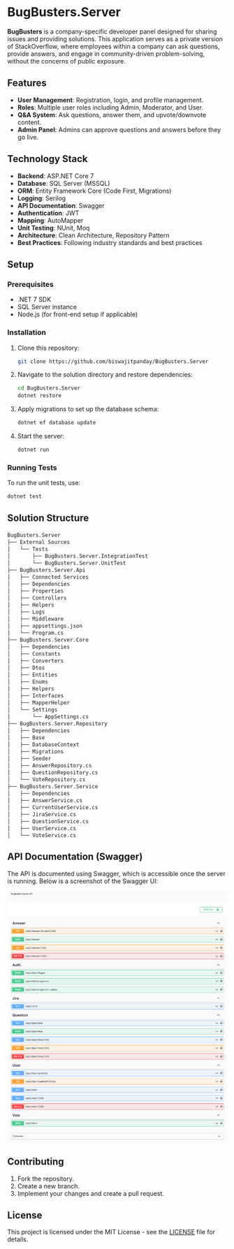 
# BugBusters.Server

**BugBusters** is a company-specific developer panel designed for sharing issues and providing solutions. This application serves as a private version of StackOverflow, where employees within a company can ask questions, provide answers, and engage in community-driven problem-solving, without the concerns of public exposure.

## Features

- **User Management**: Registration, login, and profile management.
- **Roles**: Multiple user roles including Admin, Moderator, and User.
- **Q&A System**: Ask questions, answer them, and upvote/downvote content.
- **Admin Panel**: Admins can approve questions and answers before they go live.

## Technology Stack

- **Backend**: ASP.NET Core 7
- **Database**: SQL Server (MSSQL)
- **ORM**: Entity Framework Core (Code First, Migrations)
- **Logging**: Serilog
- **API Documentation**: Swagger
- **Authentication**: JWT
- **Mapping**: AutoMapper
- **Unit Testing**: NUnit, Moq
- **Architecture**: Clean Architecture, Repository Pattern
- **Best Practices**: Following industry standards and best practices

## Setup

### Prerequisites

- .NET 7 SDK
- SQL Server instance
- Node.js (for front-end setup if applicable)

### Installation

1. Clone this repository:
   ```bash
   git clone https://github.com/biswajitpanday/BugBusters.Server
   ```
2. Navigate to the solution directory and restore dependencies:
   ```bash
   cd BugBusters.Server
   dotnet restore
   ```
3. Apply migrations to set up the database schema:
   ```bash
   dotnet ef database update
   ```
4. Start the server:
   ```bash
   dotnet run
   ```

### Running Tests

To run the unit tests, use:
```bash
dotnet test
```

## Solution Structure

```plaintext
BugBusters.Server
├── External Sources
│   └── Tests
│       ├── BugBusters.Server.IntegrationTest
│       └── BugBusters.Server.UnitTest
├── BugBusters.Server.Api
│   ├── Connected Services
│   ├── Dependencies
│   ├── Properties
│   ├── Controllers
│   ├── Helpers
│   ├── Logs
│   ├── Middleware
│   ├── appsettings.json
│   └── Program.cs
├── BugBusters.Server.Core
│   ├── Dependencies
│   ├── Constants
│   ├── Converters
│   ├── Dtos
│   ├── Entities
│   ├── Enums
│   ├── Helpers
│   ├── Interfaces
│   ├── MapperHelper
│   └── Settings
│       └── AppSettings.cs
├── BugBusters.Server.Repository
│   ├── Dependencies
│   ├── Base
│   ├── DatabaseContext
│   ├── Migrations
│   ├── Seeder
│   ├── AnswerRepository.cs
│   ├── QuestionRepository.cs
│   └── VoteRepository.cs
├── BugBusters.Server.Service
│   ├── Dependencies
│   ├── AnswerService.cs
│   ├── CurrentUserService.cs
│   ├── JiraService.cs
│   ├── QuestionService.cs
│   ├── UserService.cs
│   └── VoteService.cs
```

## API Documentation (Swagger)

The API is documented using Swagger, which is accessible once the server is running. Below is a screenshot of the Swagger UI:

![Swagger Screenshot](swagger-screenshot.png)

## Contributing

1. Fork the repository.
2. Create a new branch.
3. Implement your changes and create a pull request.

## License

This project is licensed under the MIT License - see the [LICENSE](LICENSE) file for details.

